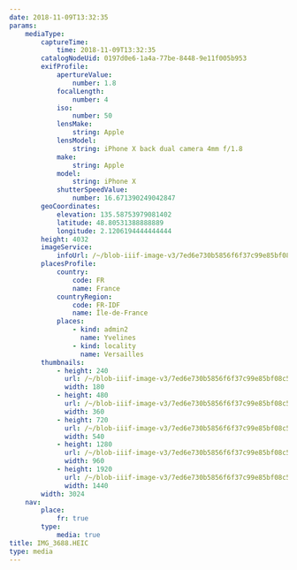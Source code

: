 ```yaml
---
date: 2018-11-09T13:32:35
params:
    mediaType:
        captureTime:
            time: 2018-11-09T13:32:35
        catalogNodeUid: 0197d0e6-1a4a-77be-8448-9e11f005b953
        exifProfile:
            apertureValue:
                number: 1.8
            focalLength:
                number: 4
            iso:
                number: 50
            lensMake:
                string: Apple
            lensModel:
                string: iPhone X back dual camera 4mm f/1.8
            make:
                string: Apple
            model:
                string: iPhone X
            shutterSpeedValue:
                number: 16.671390249042847
        geoCoordinates:
            elevation: 135.58753979081402
            latitude: 48.80531388888889
            longitude: 2.1206194444444444
        height: 4032
        imageService:
            infoUrl: /~/blob-iiif-image-v3/7ed6e730b5856f6f37c99e85bf08c5d3e7e31ede76704a123a740ce47bba0cd9/info.json
        placesProfile:
            country:
                code: FR
                name: France
            countryRegion:
                code: FR-IDF
                name: Île-de-France
            places:
                - kind: admin2
                  name: Yvelines
                - kind: locality
                  name: Versailles
        thumbnails:
            - height: 240
              url: /~/blob-iiif-image-v3/7ed6e730b5856f6f37c99e85bf08c5d3e7e31ede76704a123a740ce47bba0cd9/full/180%2C240/0/default.jpg
              width: 180
            - height: 480
              url: /~/blob-iiif-image-v3/7ed6e730b5856f6f37c99e85bf08c5d3e7e31ede76704a123a740ce47bba0cd9/full/360%2C480/0/default.jpg
              width: 360
            - height: 720
              url: /~/blob-iiif-image-v3/7ed6e730b5856f6f37c99e85bf08c5d3e7e31ede76704a123a740ce47bba0cd9/full/540%2C720/0/default.jpg
              width: 540
            - height: 1280
              url: /~/blob-iiif-image-v3/7ed6e730b5856f6f37c99e85bf08c5d3e7e31ede76704a123a740ce47bba0cd9/full/960%2C1280/0/default.jpg
              width: 960
            - height: 1920
              url: /~/blob-iiif-image-v3/7ed6e730b5856f6f37c99e85bf08c5d3e7e31ede76704a123a740ce47bba0cd9/full/1440%2C1920/0/default.jpg
              width: 1440
        width: 3024
    nav:
        place:
            fr: true
        type:
            media: true
title: IMG_3688.HEIC
type: media
---
```

